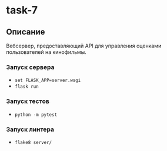# task-7

## Описание
Вебсервер, предоставляющий API для управления оценками пользователей на кинофильмы.

### Запуск сервера
* `set FLASK_APP=server.wsgi`
* `flask run`

### Запуск тестов
* `python -m pytest`

### Запуск линтера
* `flake8 server/`